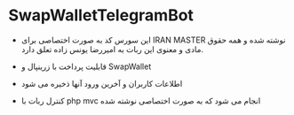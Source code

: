 # SwapWalletTelegramBot

- این سورس کد به صورت اختصاصی برای IRAN MASTER نوشته شده و همه حقوق مادی و معنوی این ربات به امیررضا یونس زاده تعلق دارد.

* قابلیت پرداخت با زرینپال و SwapWallet

* اطلاعات کاربران و آخرین ورود آنها ذخیره می شود

* کنترل ربات با php mvc انجام می شود که به صورت اختصاصی نوشته شده
